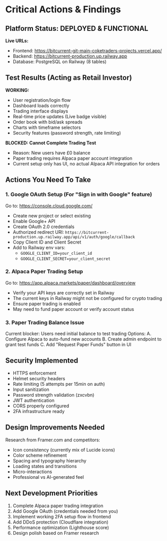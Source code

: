 # Critical Actions & Findings

## Platform Status: DEPLOYED & FUNCTIONAL

**Live URLs:**
- Frontend: https://bitcurrent-git-main-coketraders-projects.vercel.app/
- Backend: https://bitcurrent-production.up.railway.app
- Database: PostgreSQL on Railway (8 tables)

## Test Results (Acting as Retail Investor)

**WORKING:**
- User registration/login flow
- Dashboard loads correctly
- Trading interface displays
- Real-time price updates (Live badge visible)
- Order book with bid/ask spreads
- Charts with timeframe selectors
- Security features (password strength, rate limiting)

**BLOCKED: Cannot Complete Trading Test**
- Reason: New users have £0 balance
- Paper trading requires Alpaca paper account integration
- Current setup only has UI, no actual Alpaca API integration for orders

## Actions You Need To Take

### 1. Google OAuth Setup (For "Sign in with Google" feature)
Go to: https://console.cloud.google.com/
- Create new project or select existing
- Enable Google+ API
- Create OAuth 2.0 credentials
- Authorized redirect URI: `https://bitcurrent-production.up.railway.app/api/v1/auth/google/callback`
- Copy Client ID and Client Secret
- Add to Railway env vars:
  - `GOOGLE_CLIENT_ID=your_client_id`
  - `GOOGLE_CLIENT_SECRET=your_client_secret`

### 2. Alpaca Paper Trading Setup
Go to: https://app.alpaca.markets/paper/dashboard/overview
- Verify your API keys are correctly set in Railway
- The current keys in Railway might not be configured for crypto trading
- Ensure paper trading is enabled
- May need to fund paper account or verify account status

### 3. Paper Trading Balance Issue
Current blocker: Users need initial balance to test trading
Options:
A. Configure Alpaca to auto-fund new accounts
B. Create admin endpoint to grant test funds
C. Add "Request Paper Funds" button in UI

## Security Implemented

- HTTPS enforcement
- Helmet security headers
- Rate limiting (5 attempts per 15min on auth)
- Input sanitization
- Password strength validation (zxcvbn)
- JWT authentication
- CORS properly configured
- 2FA infrastructure ready

## Design Improvements Needed

Research from Framer.com and competitors:
- Icon consistency (currently mix of Lucide icons)
- Color scheme refinement
- Spacing and typography hierarchy
- Loading states and transitions
- Micro-interactions
- Professional vs AI-generated feel

## Next Development Priorities

1. Complete Alpaca paper trading integration
2. Add Google OAuth (credentials needed from you)
3. Implement working 2FA setup flow in frontend
4. Add DDoS protection (Cloudflare integration)
5. Performance optimization (Lighthouse score)
6. Design polish based on Framer research
